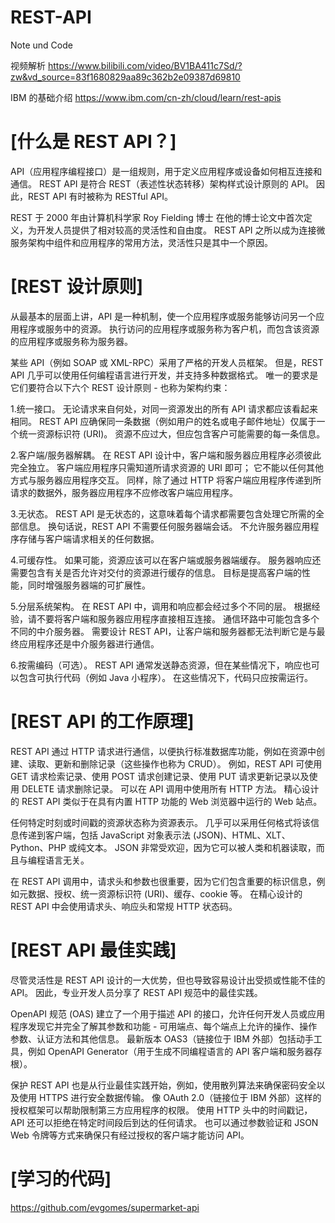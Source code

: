 # REST-API
Note und Code

视频解析
https://www.bilibili.com/video/BV1BA411c7Sd/?zw&vd_source=83f1680829aa89c362b2e09387d69810

IBM 的基础介绍
https://www.ibm.com/cn-zh/cloud/learn/rest-apis

# [什么是 REST API？]

API（应用程序编程接口）是一组规则，用于定义应用程序或设备如何相互连接和通信。 REST API 是符合 REST（表述性状态转移）架构样式设计原则的 API。 因此，REST API 有时被称为 RESTful API。

REST 于 2000 年由计算机科学家 Roy Fielding 博士 在他的博士论文中首次定义，为开发人员提供了相对较高的灵活性和自由度。 REST API 之所以成为连接微服务架构中组件和应用程序的常用方法，灵活性只是其中一个原因。

# [REST 设计原则]

从最基本的层面上讲，API 是一种机制，使一个应用程序或服务能够访问另一个应用程序或服务中的资源。 执行访问的应用程序或服务称为客户机，而包含该资源的应用程序或服务称为服务器。

某些 API（例如 SOAP 或 XML-RPC）采用了严格的开发人员框架。 但是，REST API 几乎可以使用任何编程语言进行开发，并支持多种数据格式。 唯一的要求是它们要符合以下六个 REST 设计原则 - 也称为架构约束：

1.统一接口。 无论请求来自何处，对同一资源发出的所有 API 请求都应该看起来相同。 REST API 应确保同一条数据（例如用户的姓名或电子邮件地址）仅属于一个统一资源标识符 (URI)。 资源不应过大，但应包含客户可能需要的每一条信息。

2.客户端/服务器解耦。 在 REST API 设计中，客户端和服务器应用程序必须彼此完全独立。 客户端应用程序只需知道所请求资源的 URI 即可； 它不能以任何其他方式与服务器应用程序交互。 同样，除了通过 HTTP 将客户端应用程序传递到所请求的数据外，服务器应用程序不应修改客户端应用程序。

3.无状态。 REST API 是无状态的，这意味着每个请求都需要包含处理它所需的全部信息。 换句话说，REST API 不需要任何服务器端会话。 不允许服务器应用程序存储与客户端请求相关的任何数据。

4.可缓存性。 如果可能，资源应该可以在客户端或服务器端缓存。 服务器响应还需要包含有关是否允许对交付的资源进行缓存的信息。 目标是提高客户端的性能，同时增强服务器端的可扩展性。

5.分层系统架构。 在 REST API 中，调用和响应都会经过多个不同的层。 根据经验，请不要将客户端和服务器应用程序直接相互连接。 通信环路中可能包含多个不同的中介服务器。 需要设计 REST API，让客户端和服务器都无法判断它是与最终应用程序还是中介服务器进行通信。

6.按需编码（可选）。 REST API 通常发送静态资源，但在某些情况下，响应也可以包含可执行代码（例如 Java 小程序）。 在这些情况下，代码只应按需运行。

# [REST API 的工作原理]

REST API 通过 HTTP 请求进行通信，以便执行标准数据库功能，例如在资源中创建、读取、更新和删除记录（这些操作也称为 CRUD）。 例如，REST API 可使用 GET 请求检索记录、使用 POST 请求创建记录、使用 PUT 请求更新记录以及使用 DELETE 请求删除记录。 可以在 API 调用中使用所有 HTTP 方法。 精心设计的 REST API 类似于在具有内置 HTTP 功能的 Web 浏览器中运行的 Web 站点。

任何特定时刻或时间戳的资源状态称为资源表示。 几乎可以采用任何格式将该信息传递到客户端，包括 JavaScript 对象表示法 (JSON)、HTML、XLT、Python、PHP 或纯文本。 JSON 非常受欢迎，因为它可以被人类和机器读取，而且与编程语言无关。

在 REST API 调用中，请求头和参数也很重要，因为它们包含重要的标识信息，例如元数据、授权、统一资源标识符 (URI)、缓存、cookie 等。 在精心设计的 REST API 中会使用请求头、响应头和常规 HTTP 状态码。

# [REST API 最佳实践]

尽管灵活性是 REST API 设计的一大优势，但也导致容易设计出受损或性能不佳的 API。 因此，专业开发人员分享了 REST API 规范中的最佳实践。

OpenAPI 规范 (OAS) 建立了一个用于描述 API 的接口，允许任何开发人员或应用程序发现它并完全了解其参数和功能 - 可用端点、每个端点上允许的操作、操作参数、认证方法和其他信息。 最新版本 OAS3（链接位于 IBM 外部）包括动手工具，例如 OpenAPI Generator（用于生成不同编程语言的 API 客户端和服务器存根）。

保护 REST API 也是从行业最佳实践开始，例如，使用散列算法来确保密码安全以及使用 HTTPS 进行安全数据传输。 像 OAuth 2.0（链接位于 IBM 外部）这样的授权框架可以帮助限制第三方应用程序的权限。 使用 HTTP 头中的时间戳记，API 还可以拒绝在特定时间段后到达的任何请求。 也可以通过参数验证和 JSON Web 令牌等方式来确保只有经过授权的客户端才能访问 API。

# [学习的代码]

https://github.com/evgomes/supermarket-api
